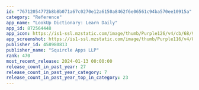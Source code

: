 ```yaml
---
id: "76712054772b8b8b071a67c0270e12a6150a8462f6e06561c94ba570ee10915a"
category: "Reference"
app_name: "LookUp Dictionary: Learn Daily"
app_id: 872564448
app_icon: https://is1-ssl.mzstatic.com/image/thumb/Purple126/v4/cb/68/9d/cb689d04-c4ed-2655-3817-fbee8245332d/AppIcon-0-0-1x_U007emarketing-0-0-0-7-0-0-sRGB-85-220.png/1024x1024bb.png
app_screenshot: https://is1-ssl.mzstatic.com/image/thumb/Purple116/v4/8d/1b/12/8d1b1242-7b3c-a9c5-b181-8a4a692f8db7/2124666a-9a5d-497e-9307-dd3980cc4735_Zones_1_Copy_2.png/1242x2688bb.png
publisher_id: 458980813
publisher_name: "Squircle Apps LLP"
rank: 470
most_recent_release: 2024-01-13 00:00:00
release_count_in_past_year: 27
release_count_in_past_year_category: 7
release_count_in_past_year_top_in_category: 23
---
```

